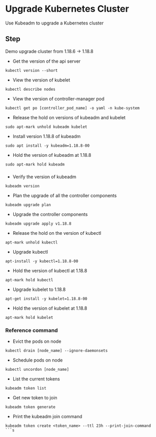 # Upgrade Kubernetes Cluster

Use Kubeadm to upgrade a Kubernetes cluster

## Step

Demo upgrade cluster from 1.18.6 -> 1.18.8

- Get the version of the api server

```
kubectl version --short
```

- View the version of kubelet

```
kubectl describe nodes 
```

- View the version of controller-manager pod

```
kubectl get po [controller_pod_name] -o yaml -n kube-system
```

- Release the hold on versions of kubeadm and kubelet

```
sudo apt-mark unhold kubeadm kubelet
```

- Install version 1.18.8 of kubeadm

```
sudo apt install -y kubeadm=1.18.8-00
```

- Hold the version of kubeadm at 1.18.8

```
sudo apt-mark hold kubeadm
```


### 


- Verify the version of kubeadm

```
kubeadm version
```

- Plan the upgrade of all the controller components

```
kubeadm upgrade plan
```

- Upgrade the controller components

```
kubeadm upgrade apply v1.18.8
```

- Release the hold on the version of kubectl

```
apt-mark unhold kubectl
```

- Upgrade kubectl

```
apt-install -y kubectl=1.18.8-00
```

- Hold the version of kubectl at 1.18.8

```
apt-mark hold kubectl
```

- Upgrade kubelet to 1.18.8

```
apt-get install -y kubelet=1.18.8-00
```

- Hold the version of kubelet at 1.18.8

```
apt-mark hold kubelet
```


### Reference command

- Evict the pods on node

```
kubectl drain [node_name] --ignore-daemonsets
```

- Schedule pods on node

```
kubectl uncordon [node_name]
```

- List the current tokens

```
kubeadm token list
```

- Get new token to join

```
kubeadm token generate
```

- Print the kubeadm join command

```
kubeadm token create <token_name> --ttl 23h --print-join-command
```s
